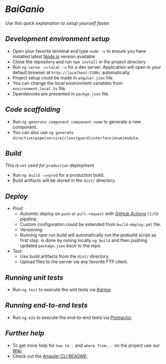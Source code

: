 # _BaiGanio_
_Use this quick explanation to setup yourself faster._
## _Development environment setup_
- Open your favorite terminal and type `node -v` to ensure you have installed latest [_Node.js_](https://nodejs.org) version available
- Clone the repository and run `npm install` in the project directory
- Run `ng serve -c=local -o` for a dev server. Application will open in your default browser at `http://localhost:5300/` automatically. 
- Project setup could be made in `angular.json` file.
- You can change the local environment variables from `environment.local.ts` file.
- Dpendencies are presented in `packge.json` file.
## _Code scaffolding_
- Run `ng generate component component-name` to generate a new component. 
- You can also use `ng generate directive|pipe|service|class|guard|interface|enum|module`.
## _Build_
_This is `not` used for `production` deployment_
- Run `ng build -c=prod` for a production build.
- Build artifacts will be stored in the `dist/` directory. 
## _Deploy_
- _Prod:_
  - Automtic deploy on `push` or `pull-request` with [_GitHub Actions_](https://docs.github.com/en/free-pro-team@latest/actions) `CI/CD` pipeline.
  - Custom configuration could be extended from `build-deploy.yml` file.
  - Versioning:
   - Running npm run build will automatically run the prebuild script as first step. is done by runing locally `ng build` and then pushing updated `package.json` back to the repo.
- _Test:_
  - Use build artifacts from the `dist/` directory. 
  - Upload files to the server via any favorite FTP client.
## _Running unit tests_
- Run `ng test` to execute the unit tests via [_Karma_](https://karma-runner.github.io).
## _Running end-to-end tests_
- Run `ng e2e` to execute the end-to-end tests via [_Protractor_](http://www.protractortest.org/).

## _Further help_
- To get more help for `how to..` and `where from...` on the project use our [_Wiki_]().
- Check out the [_Angular CLI README_](https://github.com/angular/angular-cli/blob/master/README.md).
